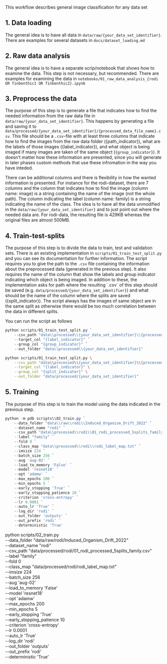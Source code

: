 This workflow describes general image classification for any data set 

## 1. Data loading

The general idea is to have all data in `data/raw/{your_data_set_identifier}`. There are examples for several datasets in `docs/dataset_loading.md`

## 2. Raw data analysis

The general idea is to have a separate scrip/notebook that shows how to examine the data. This step is not necessary, but recommended.
There are examples for examining the data in `notebooks/01_raw_data_analysis_{rodi OR finbenthic1 OR finbenthic2}.ipynb`

## 3. Preprocess the data
The purpose of this step is to generate a file that indicates how to find the needed information from the raw data file in `data/raw/{your_data_set_identifier}`. This happens by generating a file and saving it to `data/processed/{your_data_set_identifier}/{processed_data_file_name}.csv`. This file should be a `.csv`-file with at least three columns that indicate how to find the images from the raw data folder ({path_indicator}), what are the labels of those images ({label_indicator}), and what object is being imaged if many images are taken of the same object (`{group_indicator}`). It doesn't matter how these information are presented, since you will generate in later phases custom methods that use these infromation in the way you have inteded.

There can be additional columns and there is flexibility in how the wanted information is presented. For instance for the rodi-dataset, there are 7 columns and the column that indicates how to find the image (column name: image) is a string containing the name of the image (not the whole path). The column indicating the label (column name: family) is a string indicating the name of the class. The idea is to have all the data unmodified in the `data/raw/{your_data_set_identifier}` and to just point out where the needed data are. For rodi-data, the resulting file is 429KB whereas the original files are almost 500MB.

## 4. Train-test-splits
The purpose of this step is to divide the data to train, test and validation sets. There is an existing implementation in `scripts/01_train_test_split.py` and you can see its documentation for further information. The script requires you to give the path to the `.csv` file containing the information about the preprocessed data (generated in the previous step). It also requires the name of the column that show the labels and group indicator indicating which object is being imaged. In addition to these, the implementation asks for path where the resulting ´.csv´ of this step should be saved (e.g. `data/processed/{your_data_set_identifier}`) and what should be the name of the column where the splits are saved ({split_indicator}). The script always has the images of same object are in the same split as otherwise there would be too much correlation between the data in different splits. 

You can run the script as follows
```powershell
python scripts/01_train_test_split.py `
    --csv_path "data\\processed\\{your_data_set_identifier}\\{processed_data_file_name}.csv" `
    --target_col "{label_indicator}" `
    --group_col "{group_indicator}" `
    --out_folder "data\\processed\\{your_data_set_identifier}"
```

```bash
python scripts/01_train_test_split.py \
    --csv_path "data\\processed\\{your_data_set_identifier}\\{processed_data_file_name}.csv" \
    --target_col "{label_indicator}" \
    --group_col "{split_indicator}" \
    --out_folder "data/processed/{your_data_set_identifier}"
```

## 5. Training
The purpose of this step is to train the model using the data indicated in the previous step. 

```powershell
python -m pdb scripts\\02_train.py `
    --data_folder "data\\raw\\rodi\\Induced_Organism_Drift_2022" `
    --dataset_name "rodi" `
    --csv_path "data\\processed\\rodi\\01_rodi_processed_5splits_family.csv" `
    --label "family" `
    --fold 0 `
    --class_map "data\\processed\\rodi\\rodi_label_map.txt" `
    --imsize 224 `
    --batch_size 256 `
    --aug 'aug-02' `
    --load_to_memory 'False' `
    --model 'resnet18' `
    --opt 'adamw' `
    --max_epochs 200 `
    --min_epochs 5 `
    --early_stopping 'True' `
    --early_stopping_patience 10 `
    --criterion 'cross-entropy' `
    --lr 0.0001 `
    --auto_lr 'True' `
    --log_dir 'rodi' `
    --out_folder 'outputs' `
    --out_prefix 'rodi' `
    --deterministic 'True'
```

python scripts/02_train.py \
    --data_folder "data/raw/rodi/Induced_Organism_Drift_2022" \
    --dataset_name "rodi" \
    --csv_path "data/processed/rodi/01_rodi_processed_5splits_family.csv" \
    --label "family" \
    --fold 0 \
    --class_map "data/processed/rodi/rodi_label_map.txt" \
    --imsize 224 \
    --batch_size 256 \
    --aug 'aug-02' \
    --load_to_memory 'False' \
    --model 'resnet18' \
    --opt 'adamw' \
    --max_epochs 200 \
    --min_epochs 5 \
    --early_stopping 'True' \
    --early_stopping_patience 10 \
    --criterion 'cross-entropy' \
    --lr 0.0001 \
    --auto_lr 'True' \
    --log_dir 'rodi' \
    --out_folder 'outputs' \
    --out_prefix 'rodi' \
    --deterministic 'True'